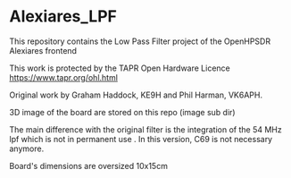 # Alexiares_LPF
This repository contains the Low Pass Filter project of the OpenHPSDR Alexiares frontend


This work is protected by the TAPR Open Hardware Licence https://www.tapr.org/ohl.html

Original work by Graham Haddock, KE9H and Phil Harman, VK6APH.

3D image of the board are stored on this repo (image sub  dir) 

The main difference with the original filter is the integration of the 54 MHz lpf which is not in permanent use .
In this version, C69 is not necessary anymore. 


Board's dimensions are oversized 10x15cm 

